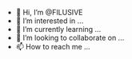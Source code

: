 - 👋 Hi, I’m @FILUSIVE
- 👀 I’m interested in ...
- 🌱 I’m currently learning ...
- 💞️ I’m looking to collaborate on ...
- 📫 How to reach me ...

<!---
FILUSIVE/FILUSIVE is a ✨ special ✨ repository because its `README.md` (this file) appears on your GitHub profile.
You can click the Preview link to take a look at your changes.
--->
